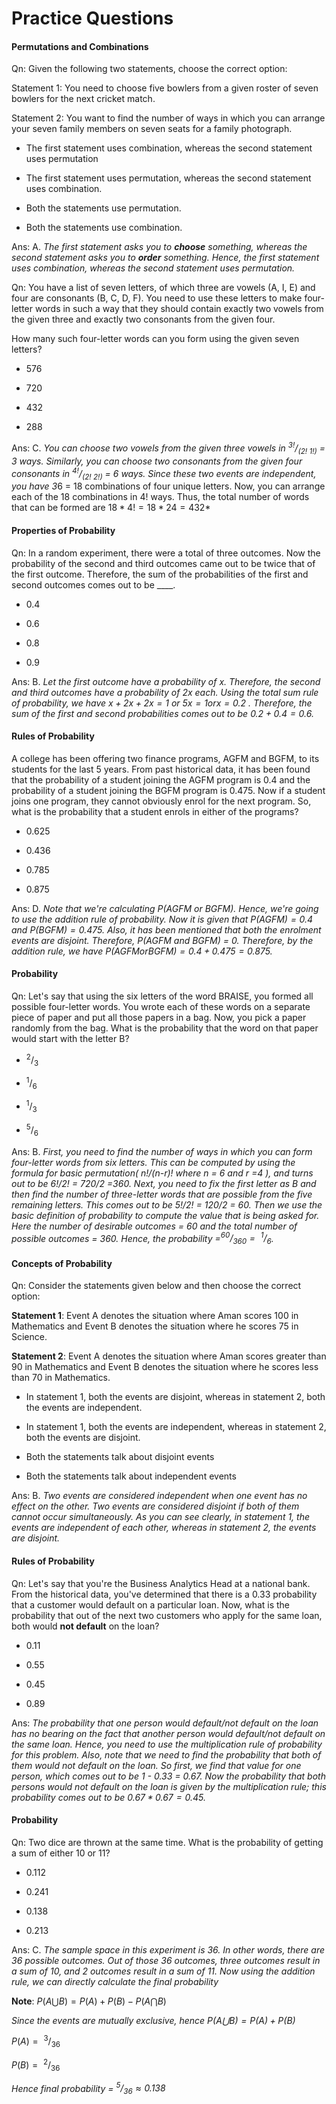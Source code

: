# Practice Questions

#### Permutations and Combinations

Qn: Given the following two statements, choose the correct option:

Statement 1: You need to choose five bowlers from a given roster of seven bowlers for the next cricket match.

Statement 2: You want to find the number of ways in which you can arrange your seven family members on seven seats for a family photograph.

- The first statement uses combination, whereas the second statement uses permutation

- The first statement uses permutation, whereas the second statement uses combination.

- Both the statements use permutation.

- Both the statements use combination.

Ans: A. *The first statement asks you to **choose** something, whereas the second statement asks you to **order** something. Hence, the first statement uses combination, whereas the second statement uses permutation.*

Qn: You have a list of seven letters, of which three are vowels (A, I, E) and four are consonants (B, C, D, F). You need to use these letters to make four-letter words in such a way that they should contain exactly two vowels from the given three and exactly two consonants from the given four.

How many such four-letter words can you form using the given seven letters?

- 576

- 720

- 432

- 288

Ans: C. *You can choose two vowels from the given three vowels in $^{3!}/_{(2!\ 1!)}$ = 3 ways. Similarly, you can choose two consonants from the given four consonants in $^{4!}/_{(2!\ 2!)}$ = 6 ways. Since these two events are independent, you have 3*6 = 18 combinations of four unique letters. Now, you can arrange each of the 18 combinations in 4! ways. Thus, the total number of words that can be formed are $18*4! =18*24 = 432$*

#### Properties of Probability

Qn: In a random experiment, there were a total of three outcomes. Now the probability of the second and third outcomes came out to be twice that of the first outcome. Therefore, the sum of the probabilities of the first and second outcomes comes out to be ____.

- 0.4

- 0.6

- 0.8

- 0.9

Ans: B. *Let the first outcome have a probability of x. Therefore, the second and third outcomes have a probability of 2x each. Using the total sum rule of probability, we have $x + 2x +2x = 1\ or\ 5x = 1 or x =0.2$ . Therefore, the sum of the first and second probabilities comes out to be $0.2 +0.4 = 0.6$.*

#### Rules of Probability

A college has been offering two finance programs, AGFM and BGFM, to its students for the last 5 years. From past historical data, it has been found that the probability of a student joining the AGFM program is 0.4 and the probability of a student joining the BGFM program is 0.475. Now if a student joins one program, they cannot obviously enrol for the next program. So, what is the probability that a student enrols in either of the programs?

- 0.625

- 0.436

- 0.785

- 0.875

Ans: D. *Note that we're calculating P(AGFM or BGFM). Hence, we're going to use the addition rule of probability. Now it is given that $P(AGFM) = 0.4$ and $P(BGFM) = 0.475$. Also, it has been mentioned that both the enrolment events are disjoint. Therefore, P(AGFM and BGFM) = 0. Therefore, by the addition rule, we have $P(AGFM or BGFM) = 0.4 + 0.475 = 0.875$.*

#### Probability

Qn: Let's say that using the six letters of the word BRAISE, you formed all possible four-letter words. You wrote each of these words on a separate piece of paper and put all those papers in a bag. Now, you pick a paper randomly from the bag. What is the probability that the word on that paper would start with the letter B?

- $^2/_3$

- $^1/_6$

- $^1/_3$

- $^5/_6$

Ans: B. *First, you need to find the number of ways in which you can form four-letter words from six letters. This can be computed by using the formula for basic permutation( n!/(n-r)! where n = 6 and r =4 ), and turns out to be 6!/2! = 720/2 =360. Next, you need to fix the first letter as B and then find the number of three-letter words that are possible from the five remaining letters. This comes out to be 5!/2! = 120/2 = 60. Then we use the basic definition of probability to compute the value that is being asked for. Here the number of desirable outcomes = 60 and the total number of possible outcomes = 360. Hence, the probability $= ^{60}/_{360} =\ ^1/_6$.*

#### Concepts of Probability

Qn: Consider the statements given below and then choose the correct option:

**Statement 1**: Event A denotes the situation where Aman scores 100 in Mathematics and Event B denotes the situation where he scores 75 in Science.

**Statement 2**: Event A denotes the situation where Aman scores greater than 90 in Mathematics and Event B denotes the situation where he scores less than 70 in Mathematics.

- In statement 1, both the events are disjoint, whereas in statement 2, both the events are independent.

- In statement 1, both the events are independent, whereas in statement 2, both the events are disjoint.

- Both the statements talk about disjoint events

- Both the statements talk about independent events

Ans: B. *Two events are considered independent when one event has no effect on the other. Two events are considered disjoint if both of them cannot occur simultaneously. As you can see clearly, in statement 1, the events are independent of each other, whereas in statement 2, the events are disjoint.*

#### Rules of Probability

Qn: Let's say that you're the Business Analytics Head at a national bank. From the historical data, you've determined that there is a 0.33 probability that a customer would default on a particular loan. Now, what is the probability that out of the next two customers who apply for the same loan, both would **not default** on the loan?

- 0.11

- 0.55

- 0.45

- 0.89

Ans: _The probability that one person would default/not default on the loan has no bearing on the fact that another person would default/not default on the same loan. Hence, you need to use the multiplication rule of probability for this problem. Also, note that we need to find the probability that both of them would not default on the loan. So first, we find that value for one person, which comes out to be 1 - 0.33 = 0.67. Now the probability that both persons would not default on the loan is given by the multiplication rule; this probability comes out to be $0.67*0.67 = 0.45$._

#### Probability

Qn: Two dice are thrown at the same time. What is the probability of getting a sum of either 10 or 11?

- 0.112

- 0.241

- 0.138

- 0.213

Ans: C. *The sample space in this experiment is 36. In other words, there are 36 possible outcomes. Out of those 36 outcomes, three outcomes result in a sum of 10, and 2 outcomes result in a sum of 11. Now using the addition rule, we can directly calculate the final probability*

**Note**: $P(A⋃B)=P(A)+P(B)−P(A⋂B)$

*Since the events are mutually exclusive, hence $P(A⋃B) = P(A) + P(B)$*

$P(A) =\ ^3/_{36}$ 

$P(B) =\ ^2/_{36}$

*Hence final probability = $^5/_{36} \approx 0.138$*
